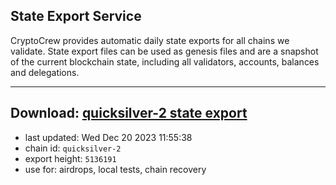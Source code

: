## State Export Service
CryptoCrew provides automatic daily state exports for all chains we validate. State export files can be used as genesis files and are a snapshot of the current blockchain state, including all validators, accounts, balances and delegations.

---
**Download: [quicksilver-2 state export](https://dl.ccvalidators.com/SERVICE/quicksilver/quicksilver-2_export_5136191.json)**
---

- last updated: Wed Dec 20 2023 11:55:38
- chain id: `quicksilver-2`
- export height: `5136191`
- use for: airdrops, local tests, chain recovery
